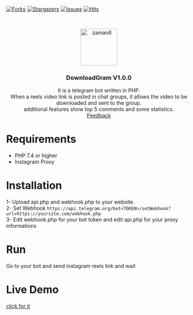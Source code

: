 [![Forks][forks-shield]][forks-url]
[![Stargazers][stars-shield]][stars-url]
[![Issues][issues-shield]][issues-url]
[![Hits](https://hits.seeyoufarm.com/api/count/incr/badge.svg?url=https://github.com/suphiyasin/DownloadGram&count_bg=%23C83D3D&title_bg=%23057386&icon=&icon_color=%23BA0808&title=View&edge_flat=false)](https://github.com/suphiyasin/Spotinsta)


<br />
<p align="center">
<a href="https://github.com/suphiyasin/DownloadGram/">
<img src="https://i.ibb.co/BPL4Nfb/zaman6.png" alt="zaman6" width="100" height="100" border="0">


</a>

<h3 align="center">DownloadGram V1.0.0</h3>

<p align="center">
   It is a telegram bot written in PHP.<br/>
When a reels video link is posted in chat groups, it allows the video to be downloaded and sent to the group.<br/>
additional features show top 5 comments and some statistics.
    <br>
    <a href="https://github.com/suphiyasin/DownloadGram/issues">Feedback</a>
   
  
</p>

# Requirements

- PHP 7.4 or higher
- Instagram Proxy

# Installation
1- Upload api.php and webhook.php to your website. <br/>
2- Set Webhook ``` https://api.telegram.org/bot<TOKEN>/setWebhook?url=https://yoursite.com/webhook.php ``` <br/>
3- Edit webhook.php for your bot token and edit api.php for your proxy informations <br/>

# Run
Go to your bot and send instagram reels link and wait

# Live Demo
[click for it](https://t.me/downloadgram_bot)

[forks-url]: https://github.com/suphiyasin/DownloadGram/network/members
[forks-shield]: https://img.shields.io/github/forks/suphiyasin/DownloadGram.svg?style=for-the-badge
[stars-shield]: https://img.shields.io/github/stars/suphiyasin/DownloadGram.svg?style=for-the-badge
[stars-url]: https://github.com/suphiyasin/DownloadGram/stargazers
[issues-shield]: https://img.shields.io/github/issues/suphiyasin/DownloadGram.svg?style=for-the-badge
[issues-url]: https://github.com/suphiyasin/DownloadGram/issues

